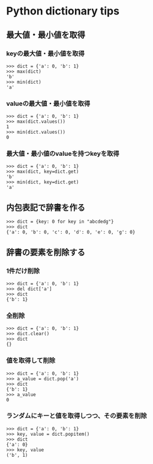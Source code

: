 # Python dictionary tips

## 最大値・最小値を取得

### keyの最大値・最小値を取得

```:python
>>> dict = {'a': 0, 'b': 1}
>>> max(dict)
'b'
>>> min(dict)
'a'
```

### valueの最大値・最小値を取得

```:python
>>> dict = {'a': 0, 'b': 1}
>>> max(dict.values())
1
>>> min(dict.values())
0
```

### 最大値・最小値のvalueを持つkeyを取得

```:python
>>> dict = {'a': 0, 'b': 1}
>>> max(dict, key=dict.get)
'b'
>>> min(dict, key=dict.get)
'a'
```

## 内包表記で辞書を作る

```:python
>>> dict = {key: 0 for key in "abcdedg"}
>>> dict
{'a': 0, 'b': 0, 'c': 0, 'd': 0, 'e': 0, 'g': 0}
```

## 辞書の要素を削除する

### 1件だけ削除

```:python
>>> dict = {'a': 0, 'b': 1}
>>> del dict['a']
>>> dict
{'b': 1}
```

### 全削除

```:python
>>> dict = {'a': 0, 'b': 1}
>>> dict.clear()
>>> dict
{}
```

### 値を取得して削除

```:python
>>> dict = {'a': 0, 'b': 1}
>>> a_value = dict.pop('a')
>>> dict
{'b': 1}
>>> a_value
0
```

### ランダムにキーと値を取得しつつ、その要素を削除

```:python
>>> dict = {'a': 0, 'b': 1}
>>> key, value = dict.popitem()
>>> dict
{'a': 0}
>>> key, value
('b', 1)
```
